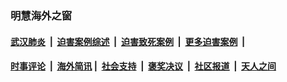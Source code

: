 
### 明慧海外之窗

####  [武汉肺炎](indexes/365.md?t=07042200) &nbsp;|&nbsp;  [迫害案例综述](indexes/328.md?t=07042200) &nbsp;|&nbsp; [迫害致死案例](indexes/277.md?t=07042200)  &nbsp;|&nbsp; [更多迫害案例](indexes/81.md?t=07042200)  &nbsp;|&nbsp; 
####  [时事评论](indexes/19.md?t=07042200) &nbsp;|&nbsp; [海外简讯](indexes/245.md?t=07042200)&nbsp;|&nbsp;  [社会支持](indexes/140.md?t=07042200) &nbsp;|&nbsp; [褒奖决议](indexes/282.md?t=07042200) &nbsp;|&nbsp; [社区报道](indexes/91.md?t=07042200)  &nbsp;|&nbsp; [天人之间](indexes/78.md?t=07042200) 

